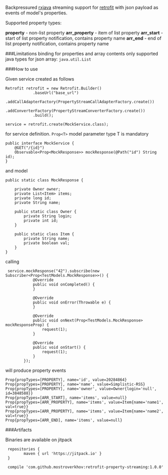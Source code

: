 Backpressured [rxjava](https://github.com/ReactiveX/RxJava) streaming support for [retrofit](https://square.github.io/retrofit/) with json payload as events of model's properties.


Supported property types:

**property** - non-list property
**arr_property** - item of list property
**arr_start** - start of list property notification, contains property name
**arr_end** - end of list property notification, contains property name

###Limitations
binding for properties and array contents only
supported java types for json array: ```java.util.List```

###How to use

Given service created as follows

    Retrofit retrofit = new Retrofit.Builder()
                .baseUrl("base_url")
                .addCallAdapterFactory(PropertyStreamCallAdapterFactory.create())
                .addConverterFactory(PropertyStreamConverterFactory.create())
                .build();

    service = retrofit.create(MockService.class);

for service definition. ```Prop<T>``` model parameter type T is mandatory

    public interface MockService {
        @GET("/{id}")
        Observable<Prop<MockResponse>> mockResponse(@Path("id") String id);
    }

and model

    public static class MockResponse {

        private Owner owner;
        private List<Item> items;
        private long id;
        private String name;

        public static class Owner {
            private String login;
            private int id;
        }

        public static class Item {
            private String name;
            private boolean val;
        }
    }

 calling

     service.mockResponse("42").subscribe(new Subscriber<Prop<TestModels.MockResponse>>() {
                @Override
                public void onCompleted() {
                }

                @Override
                public void onError(Throwable e) {
                }

                @Override
                public void onNext(Prop<TestModels.MockResponse> mockResponseProp) {
                    request(1);
                }

                @Override
                public void onStart() {
                    request(1);
                }
            });

will produce property events
```
Prop{propTypes=[PROPERTY], name='id', value=20284864}
Prop{propTypes=[PROPERTY], name='name', value=Simplistic-RSS}
Prop{propTypes=[PROPERTY], name='owner', value=Owner{login='null', id=3848588}}
Prop{propTypes=[ARR_START], name='items', value=null}
Prop{propTypes=[ARR_PROPERTY], name='items', value=Item{name='name1', val=true}}
Prop{propTypes=[ARR_PROPERTY], name='items', value=Item{name='name2', val=true}}
Prop{propTypes=[ARR_END], name='items', value=null}
 ```  
 
###Artifacts

 Binaries are available on jitpack

     repositories {
			maven { url 'https://jitpack.io' }
	 }

     compile 'com.github.mostroverkhov:retrofit-property-streaming:1.0.0'
